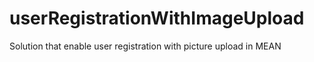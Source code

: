 # userRegistrationWithImageUpload
Solution that enable user registration with picture upload in MEAN
